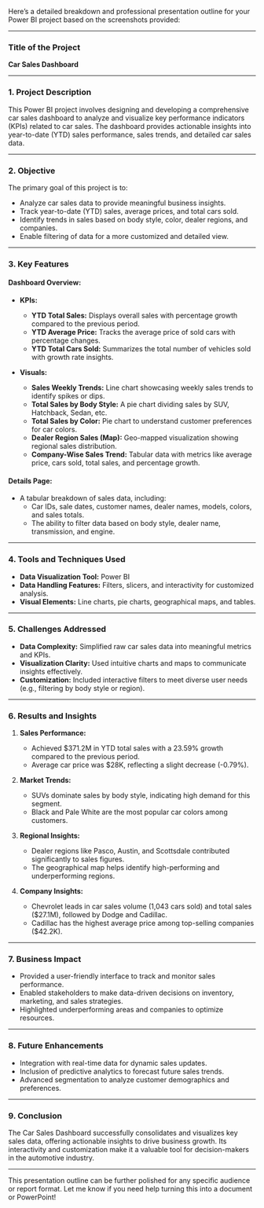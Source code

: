Here’s a detailed breakdown and professional presentation outline for your Power BI project based on the screenshots provided:

---

### **Title of the Project**
**Car Sales Dashboard**

---

### **1. Project Description**
This Power BI project involves designing and developing a comprehensive car sales dashboard to analyze and visualize key performance indicators (KPIs) related to car sales. The dashboard provides actionable insights into year-to-date (YTD) sales performance, sales trends, and detailed car sales data.

---

### **2. Objective**
The primary goal of this project is to:
- Analyze car sales data to provide meaningful business insights.
- Track year-to-date (YTD) sales, average prices, and total cars sold.
- Identify trends in sales based on body style, color, dealer regions, and companies.
- Enable filtering of data for a more customized and detailed view.

---

### **3. Key Features**
#### Dashboard Overview:
- **KPIs:**
  - **YTD Total Sales:** Displays overall sales with percentage growth compared to the previous period.
  - **YTD Average Price:** Tracks the average price of sold cars with percentage changes.
  - **YTD Total Cars Sold:** Summarizes the total number of vehicles sold with growth rate insights.

- **Visuals:**
  - **Sales Weekly Trends:** Line chart showcasing weekly sales trends to identify spikes or dips.
  - **Total Sales by Body Style:** A pie chart dividing sales by SUV, Hatchback, Sedan, etc.
  - **Total Sales by Color:** Pie chart to understand customer preferences for car colors.
  - **Dealer Region Sales (Map):** Geo-mapped visualization showing regional sales distribution.
  - **Company-Wise Sales Trend:** Tabular data with metrics like average price, cars sold, total sales, and percentage growth.

#### Details Page:
- A tabular breakdown of sales data, including:
  - Car IDs, sale dates, customer names, dealer names, models, colors, and sales totals.
  - The ability to filter data based on body style, dealer name, transmission, and engine.

---

### **4. Tools and Techniques Used**
- **Data Visualization Tool:** Power BI
- **Data Handling Features:** Filters, slicers, and interactivity for customized analysis.
- **Visual Elements:** Line charts, pie charts, geographical maps, and tables.

---

### **5. Challenges Addressed**
- **Data Complexity:** Simplified raw car sales data into meaningful metrics and KPIs.
- **Visualization Clarity:** Used intuitive charts and maps to communicate insights effectively.
- **Customization:** Included interactive filters to meet diverse user needs (e.g., filtering by body style or region).

---

### **6. Results and Insights**
1. **Sales Performance:**
   - Achieved $371.2M in YTD total sales with a 23.59% growth compared to the previous period.
   - Average car price was $28K, reflecting a slight decrease (-0.79%).

2. **Market Trends:**
   - SUVs dominate sales by body style, indicating high demand for this segment.
   - Black and Pale White are the most popular car colors among customers.

3. **Regional Insights:**
   - Dealer regions like Pasco, Austin, and Scottsdale contributed significantly to sales figures.
   - The geographical map helps identify high-performing and underperforming regions.

4. **Company Insights:**
   - Chevrolet leads in car sales volume (1,043 cars sold) and total sales ($27.1M), followed by Dodge and Cadillac.
   - Cadillac has the highest average price among top-selling companies ($42.2K).

---

### **7. Business Impact**
- Provided a user-friendly interface to track and monitor sales performance.
- Enabled stakeholders to make data-driven decisions on inventory, marketing, and sales strategies.
- Highlighted underperforming areas and companies to optimize resources.

---

### **8. Future Enhancements**
- Integration with real-time data for dynamic sales updates.
- Inclusion of predictive analytics to forecast future sales trends.
- Advanced segmentation to analyze customer demographics and preferences.

---

### **9. Conclusion**
The Car Sales Dashboard successfully consolidates and visualizes key sales data, offering actionable insights to drive business growth. Its interactivity and customization make it a valuable tool for decision-makers in the automotive industry.

---

This presentation outline can be further polished for any specific audience or report format. Let me know if you need help turning this into a document or PowerPoint!
